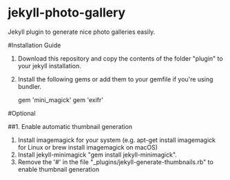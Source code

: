 # jekyll-photo-gallery
Jekyll plugin to generate nice photo galleries easily.


#Installation Guide

1. Download this repository and copy the contents of the folder "plugin" to your jekyll installation.
2. Install the following gems or add them to your gemfile if you're using bundler.

    gem 'mini_magick'
    gem 'exifr'
 
        
#Optional

##1. Enable automatic thumbnail generation

1. Install imagemagick for your system (e.g. apt-get install imagemagick for Linux or brew install imagemagick on macOS)
2. Install jekyll-minimagick "gem install jekyll-minimagick".
3. Remove the '#' in the file "_plugins/jekyll-generate-thumbnails.rb" to enable thumbnail generation